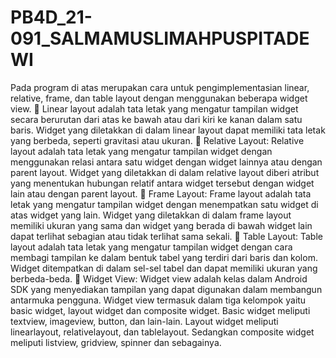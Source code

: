 # PB4D_21-091_SALMAMUSLIMAHPUSPITADEWI
Pada program di atas merupakan cara untuk pengimplementasian linear, relative, frame, dan table layout dengan menggunakan beberapa widget view.
	Linear layout adalah tata letak yang mengatur tampilan widget secara berurutan dari atas ke bawah atau dari kiri ke kanan dalam satu baris. Widget yang diletakkan di dalam linear layout dapat memiliki tata letak yang berbeda, seperti gravitasi atau ukuran.
	Relative Layout: Relative layout adalah tata letak yang mengatur tampilan widget dengan menggunakan relasi antara satu widget dengan widget lainnya atau dengan parent layout. Widget yang diletakkan di dalam relative layout diberi atribut yang menentukan hubungan relatif antara widget tersebut dengan widget lain atau dengan parent layout.
	Frame Layout: Frame layout adalah tata letak yang mengatur tampilan widget dengan menempatkan satu widget di atas widget yang lain. Widget yang diletakkan di dalam frame layout memiliki ukuran yang sama dan widget yang berada di bawah widget lain dapat terlihat sebagian atau tidak terlihat sama sekali.
	Table Layout: Table layout adalah tata letak yang mengatur tampilan widget dengan cara membagi tampilan ke dalam bentuk tabel yang terdiri dari baris dan kolom. Widget ditempatkan di dalam sel-sel tabel dan dapat memiliki ukuran yang berbeda-beda.
	Widget View: Widget view adalah kelas dalam Android SDK yang menyediakan tampilan yang dapat digunakan dalam membangun antarmuka pengguna. Widget view termasuk dalam tiga kelompok yaitu basic widget, layout widget dan composite widget. Basic widget meliputi textview, imageview, button, dan lain-lain. Layout widget meliputi linearlayout, relativelayout, dan tablelayout. Sedangkan composite widget meliputi listview, gridview, spinner dan sebagainya.
